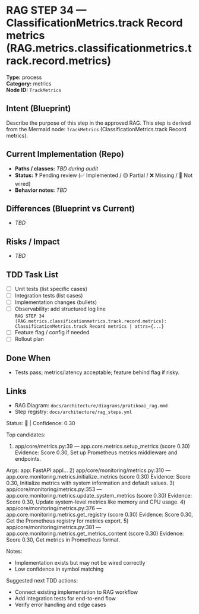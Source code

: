 # RAG STEP 34 — ClassificationMetrics.track Record metrics (RAG.metrics.classificationmetrics.track.record.metrics)

**Type:** process  
**Category:** metrics  
**Node ID:** `TrackMetrics`

## Intent (Blueprint)
Describe the purpose of this step in the approved RAG. This step is derived from the Mermaid node: `TrackMetrics` (ClassificationMetrics.track Record metrics).

## Current Implementation (Repo)
- **Paths / classes:** _TBD during audit_
- **Status:** ❓ Pending review (✅ Implemented / 🟡 Partial / ❌ Missing / 🔌 Not wired)
- **Behavior notes:** _TBD_

## Differences (Blueprint vs Current)
- _TBD_

## Risks / Impact
- _TBD_

## TDD Task List
- [ ] Unit tests (list specific cases)
- [ ] Integration tests (list cases)
- [ ] Implementation changes (bullets)
- [ ] Observability: add structured log line  
  `RAG STEP 34 (RAG.metrics.classificationmetrics.track.record.metrics): ClassificationMetrics.track Record metrics | attrs={...}`
- [ ] Feature flag / config if needed
- [ ] Rollout plan

## Done When
- Tests pass; metrics/latency acceptable; feature behind flag if risky.

## Links
- RAG Diagram: `docs/architecture/diagrams/pratikoai_rag.mmd`
- Step registry: `docs/architecture/rag_steps.yml`


<!-- AUTO-AUDIT:BEGIN -->
Status: 🔌  |  Confidence: 0.30

Top candidates:
1) app/core/metrics.py:39 — app.core.metrics.setup_metrics (score 0.30)
   Evidence: Score 0.30, Set up Prometheus metrics middleware and endpoints.

Args:
    app: FastAPI appl...
2) app/core/monitoring/metrics.py:310 — app.core.monitoring.metrics.initialize_metrics (score 0.30)
   Evidence: Score 0.30, Initialize metrics with system information and default values.
3) app/core/monitoring/metrics.py:353 — app.core.monitoring.metrics.update_system_metrics (score 0.30)
   Evidence: Score 0.30, Update system-level metrics like memory and CPU usage.
4) app/core/monitoring/metrics.py:376 — app.core.monitoring.metrics.get_registry (score 0.30)
   Evidence: Score 0.30, Get the Prometheus registry for metrics export.
5) app/core/monitoring/metrics.py:381 — app.core.monitoring.metrics.get_metrics_content (score 0.30)
   Evidence: Score 0.30, Get metrics in Prometheus format.

Notes:
- Implementation exists but may not be wired correctly
- Low confidence in symbol matching

Suggested next TDD actions:
- Connect existing implementation to RAG workflow
- Add integration tests for end-to-end flow
- Verify error handling and edge cases
<!-- AUTO-AUDIT:END -->